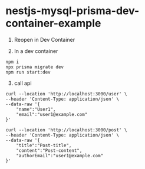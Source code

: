# nestjs-mysql-prisma-dev-container-example

1. Reopen in Dev Container


2. In a dev container
```
npm i
npx prisma migrate dev
npm run start:dev
```

3. call api

```
curl --location 'http://localhost:3000/user' \
--header 'Content-Type: application/json' \
--data-raw '{
    "name":"User1",
    "email":"user1@example.com"
}'
```

```
curl --location 'http://localhost:3000/post' \
--header 'Content-Type: application/json' \
--data-raw '{
    "title":"Post-title",
    "content":"Post-content",
    "authorEmail":"user1@example.com"
}'
```